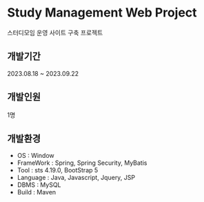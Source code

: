 # Study Management Web Project
스터디모임 운영 사이트 구축 프로젝트

## 개발기간
2023.08.18 ~ 2023.09.22

## 개발인원
1명 
## 개발환경
- OS : Window
- FrameWork : Spring, Spring Security, MyBatis
- Tool : sts 4.19.0, BootStrap 5
- Language : Java, Javascript, Jquery, JSP
- DBMS : MySQL
- Build : Maven
